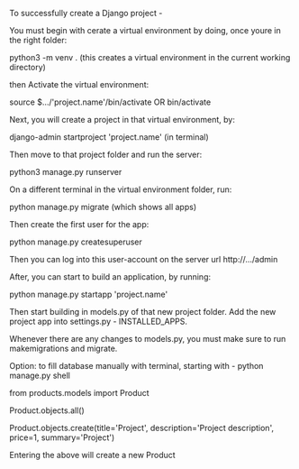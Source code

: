 To successfully create a Django project - 

You must begin with cerate a virtual environment by doing, once youre in the right folder:

python3 -m venv .  (this creates a virtual environment in the current working directory)

then Activate the virtual environment:

source $.../'project.name'/bin/activate OR bin/activate

Next, you will create a project in that virtual environment, by:

django-admin startproject 'project.name'  (in terminal)

Then move to that project folder and run the server:

python3 manage.py runserver

On a different terminal in the virtual environment folder, run:

python manage.py migrate   (which shows all apps)

Then create the first user for the app:

python manage.py createsuperuser

Then you can log into this user-account on the server url http://.../admin

After, you can start to build an application, by running:

python manage.py startapp 'project.name'

Then start building in models.py of that new project folder. Add the new project app into settings.py - INSTALLED_APPS.

Whenever there are any changes to models.py, you must make sure to run makemigrations and migrate.

Option: to fill database manually with terminal, starting with - python manage.py shell

from products.models import Product

Product.objects.all()

Product.objects.create(title='Project', description='Project description', price=1, summary='Project')

Entering the above will create a new Product 






